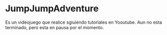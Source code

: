 # JumpJumpAdventure

Es un videojuego que realice sgiuiendo tutoriales en Yooutube. Aun no esta terminado, pero esta en pausa por el momento.

